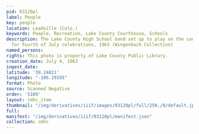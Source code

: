 ```yaml
---
pid: 03120pl
label: People
key: people
location: Leadville (Colo.)
keywords: People, Recreation, Lake County Courthouse, Schools
description: The Lake County High School band set up to play on the courthouse lawn
  for Fourth of July celebrations, 1963 (Wingenbach Collection)
named_persons: 
rights: This photo is property of Lake County Public Library.
creation_date: July 4, 1963
ingest_date: 
latitude: '39.24821'
longitude: "-106.29193"
format: Photo
source: Scanned Negative
order: '5109'
layout: cmhc_item
thumbnail: "/img/derivatives/iiif/images/03120pl/full/250,/0/default.jpg"
full: 
manifest: "/img/derivatives/iiif/03120pl/manifest.json"
collection: cmhc
---
```

